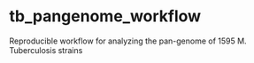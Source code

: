 # tb_pangenome_workflow
Reproducible workflow for analyzing the pan-genome of 1595 M. Tuberculosis strains
